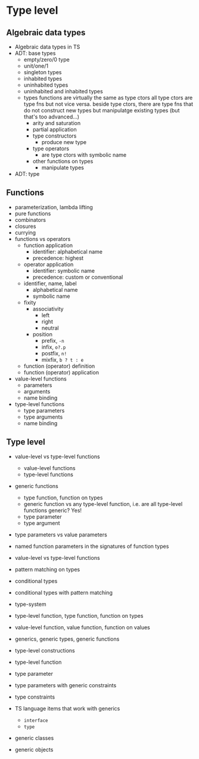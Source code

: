 # Type level

## Algebraic data types

- Algebraic data types in TS
- ADT: base types
  - empty/zero/0 type
  - unit/one/1
  - singleton types
  - inhabited types
  - uninhabited types
  - uninhabited and inhabited types
  - types functions are virtually the same as type ctors
    all type ctors are type fns but not vice versa.
    beside type ctors, there are type fns that do not construct new types but manipulatge existing types (but that's too advanced…)
    - arity and saturation
    - partial application
    - type constructors
      - produce new type
    - type operators
      - are type ctors with symbolic name
    - other functions on types
      - manipulate types
- ADT: type 




## Functions

- parameterization, lambda lifting
- pure functions
- combinators
- closures
- currying
- functions vs operators
  - function application
    - identifier: alphabetical name
    - precedence: highest
  - operator application
    - identifier: symbolic name
    - precedence: custom or conventional
  - identifier, name, label
    - alphabetical name
    - symbolic name
  - fixity
    - associativity
      - left
      - right
      - neutral
    - position
      - prefix, `-n`
      - infix, `o?.p`
      - postfix, `n!`
      - mixfix, `b ? t : e`
  - function (operator) definition
  - function (operator) application
- value-level functions
  - parameters
  - arguments
  - name binding
- type-level functions
  - type parameters
  - type arguments
  - name binding

## Type level

- value-level vs type-level functions
  - value-level functions
  - type-level functions
- generic functions
  - type function, function on types
  - generic function vs any type-level function,
    i.e. are all type-level functions generic? Yes!
  - type parameter
  - type argument
- type parameters vs value parameters

- named function parameters in the signatures of function types
- value-level vs type-level functions
- pattern matching on types
- conditional types
- conditional types with pattern matching
- type-system
- type-level function, type function, function on types
- value-level function, value function, function on values
- generics, generic types, generic functions
- type-level constructions
- type-level function
- type parameter
- type parameters with generic constraints
- type constraints
- TS language items that work with generics
  - `interface`
  - `type`
- generic classes
- generic objects

